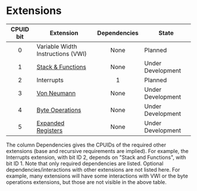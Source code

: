 # Extensions

| CPUID bit | Extension                                  | Dependencies | State             |
|:---------:|--------------------------------------------|:------------:|-------------------|
|     0     | Variable Width Instructions (VWI)          |     None     | Planned           |
|     1     | [Stack & Functions](./stack-and-functions) |     None     | Under Development |
|     2     | Interrupts                                 |      1       | Planned           |
|     3     | [Von Neumann](./von-neumann)               |     None     | Under Development |
|     4     | [Byte Operations](./byte-operations)       |     None     | Under Development |
|     5     | [Expanded Registers](./expanded-registers) |     None     | Under Development |


The column Dependencies gives the CPUIDs of the required other extensions (base and recursive requirements are implied). For example, the Interrupts extension, with bit ID 2, depends on "Stack and Functions", with bit ID 1.  Note that only required dependencies are listed. Optional dependencies/interactions with other extensions are not listed here. For example, many extensions will have some interactions with VWI or the byte operations extensions, but those are not visible in the above table.
